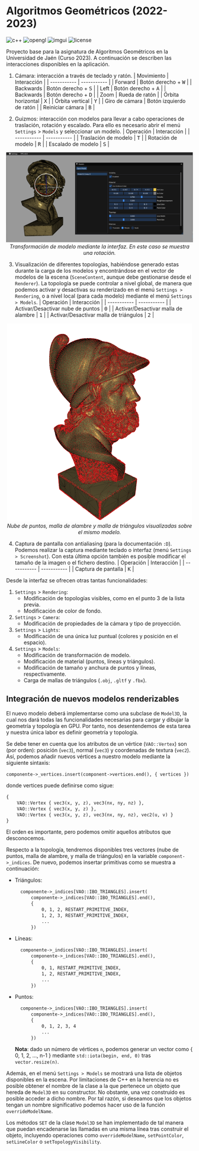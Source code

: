 # Algoritmos Geométricos (2022-2023)

![c++](https://img.shields.io/github/languages/top/AlfonsoLRz/AG2223) 
![opengl](https://img.shields.io/badge/opengl-4.5-red.svg) 
![imgui](https://img.shields.io/badge/imgui-1.82-green.svg) 
![license](https://img.shields.io/badge/license-MIT-blue.svg)

Proyecto base para la asignatura de Algoritmos Geométricos en la Universidad de Jaén (Curso 2023). A continuación se describen las interacciones disponibles en la aplicación.

1. Cámara: interacción a través de teclado y ratón.
    | Movimiento | Interacción |
    | ----------- | ----------- |
    | Forward | Botón derecho + <kbd>W</kbd> |
    | Backwards | Botón derecho + <kbd>S</kbd> |
    | Left | Botón derecho + <kbd>A</kbd> |
    | Backwards | Botón derecho + <kbd>D</kbd> |
    | Zoom | Rueda de ratón |
    | Órbita horizontal | <kbd>X</kbd> |
    | Órbita vertical | <kbd>Y</kbd> |
    | Giro de cámara | Botón izquierdo de ratón |
    | Reiniciar cámara | <kbd>B</kbd> |

2. Guizmos: interacción con modelos para llevar a cabo operaciones de traslación, rotación y escalado. Para ello es necesario abrir el menú `Settings` > `Models` y seleccionar un modelo.
    | Operación | Interacción |
    | ----------- | ----------- |
    | Traslación de modelo | <kbd>T</kbd> |
    | Rotación de modelo | <kbd>R</kbd> |
    | Escalado de modelo | <kbd>S</kbd> |

<p align="center">
    <img src="readme_assets/guizmo.png" width=800 /></br>
    <em>Transformación de modelo mediante la interfaz. En este caso se muestra una rotación.</em>
</p>

3. Visualización de diferentes topologías, habiéndose generado estas durante la carga de los modelos y encontrándose en el vector de modelos de la escena (`SceneContent`, aunque debe gestionarse desde el `Renderer`). La topología se puede controlar a nivel global, de manera que podemos activar y desactivas su renderizado en el menú `Settings > Rendering`, o a nivel local (para cada modelo) mediante el menú `Settings > Models`.
    | Operación | Interacción |
    | ----------- | ----------- |
    | Activar/Desactivar nube de puntos | <kbd>0</kbd> |
    | Activar/Desactivar malla de alambre | <kbd>1</kbd> |
    | Activar/Desactivar malla de triángulos | <kbd>2</kbd> |

<p align="center">
    <img src="readme_assets/topology.png" width=500 /></br>
    <em>Nube de puntos, malla de alambre y malla de triángulos visualizadas sobre el mismo modelo.</em>
</p>

4. Captura de pantalla con antialiasing (para la documentación `:D`). Podemos realizar la captura mediante teclado o interfaz (menú `Settings > Screenshot`). Con esta última opción también es posible modificar el tamaño de la imagen o el fichero destino.
    | Operación | Interacción |
    | ----------- | ----------- |
    | Captura de pantalla | <kbd>K</kbd> |

Desde la interfaz se ofrecen otras tantas funcionalidades:

1. `Settings` > `Rendering`: 
    - Modificación de topologías visibles, como en el punto 3 de la lista previa. 
    - Modificación de color de fondo.
2. `Settings` > `Camera`:
    - Modificación de propiedades de la cámara y tipo de proyección.
3. `Settings` > `Lights`: 
    - Modificación de una única luz puntual (colores y posición en el espacio). 
4. `Settings` > `Models`:
    - Modificación de transformación de modelo.
    - Modificación de material (puntos, líneas y triángulos).
    - Modificación de tamaño y anchura de puntos y líneas, respectivamente. 
    - Carga de mallas de triángulos (`.obj`, `.gltf` y `.fbx`).

## Integración de nuevos modelos renderizables

El nuevo modelo deberá implementarse como una subclase de `Model3D`, la cual nos dará todas las funcionalidades necesarias para cargar y dibujar la geometría y topología en GPU. Por tanto, nos desentendemos de esta tarea y nuestra única labor es definir geometría y topología. 

Se debe tener en cuenta que los atributos de un vértice (`VAO::Vertex`) son (por orden): posición (`vec3`), normal (`vec3`) y coordenadas de textura (`vec2`).
Así, podemos añadir nuevos vértices a nuestro modelo mediante la siguiente sintaxis:

    componente->_vertices.insert(component->vertices.end(), { vertices })

donde vertices puede definirse como sigue:

    {   
        VAO::Vertex { vec3(x, y, z), vec3(nx, ny, nz) },
        VAO::Vertex { vec3(x, y, z) },
        VAO::Vertex { vec3(x, y, z), vec3(nx, ny, nz), vec2(u, v) }
    }

El orden es importante, pero podemos omitir aquellos atributos que desconocemos.

Respecto a la topología, tendremos disponibles tres vectores (nube de puntos, malla de alambre, y malla de triángulos) en la variable `component->_indices`. De nuevo, podemos insertar primitivas como se muestra a continuación:

- Triángulos: 
    
        componente->_indices[VAO::IBO_TRIANGLES].insert(
            componente->_indices[VAO::IBO_TRIANGLES].end(), 
            { 
                0, 1, 2, RESTART_PRIMITIVE_INDEX,
                1, 2, 3, RESTART_PRIMITIVE_INDEX,
                ...
            })

- Líneas: 
    
        componente->_indices[VAO::IBO_TRIANGLES].insert(
            componente->_indices[VAO::IBO_TRIANGLES].end(), 
            { 
                0, 1, RESTART_PRIMITIVE_INDEX,
                1, 2, RESTART_PRIMITIVE_INDEX,
                ...
            })

- Puntos: 
    
        componente->_indices[VAO::IBO_TRIANGLES].insert(
            componente->_indices[VAO::IBO_TRIANGLES].end(), 
            { 
                0, 1, 2, 3, 4
                ...
            })
    
    **Nota**: dado un número de vértices `n`, podemos generar un vector como { 0, 1, 2, ..., n-1 } mediante `std::iota(begin, end, 0)` tras `vector.resize(n)`.

Además, en el menú `Settings > Models` se mostrará una lista de objetos disponibles en la escena. Por limitaciones de C++ en la herencia no es posible obtener el nombre de la clase a la que pertenece un objeto que hereda de `Model3D` en su constructor. No obstante, una vez construido es posible acceder a dicho nombre. Por tal razón, si deseamos que los objetos tengan un nombre significativo podemos hacer uso de la función `overrideModelName`.

Los métodos `SET` de la clase `Model3D` se han implementado de tal manera que puedan encadenarse las llamadas en una misma línea tras construir el objeto, incluyendo operaciones como `overrideModelName`, `setPointColor`, `setLineColor` o `setTopologyVisibility`.
